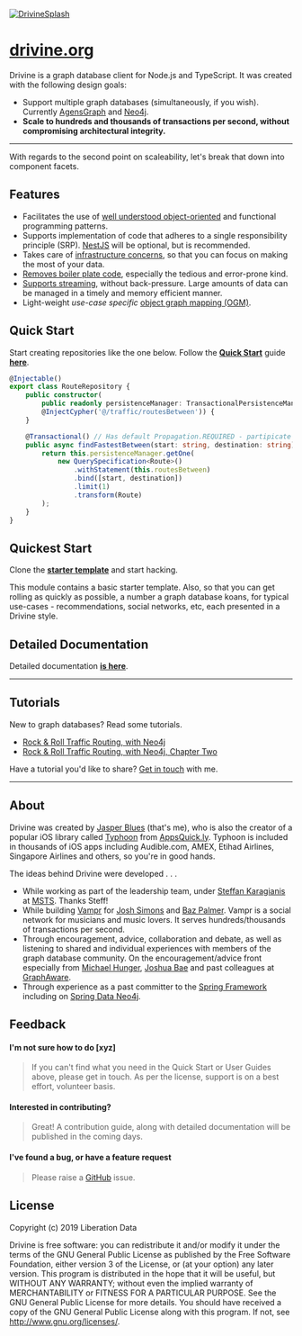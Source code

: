 <a href="https://drivine.org"> ![DrivineSplash](https://liberation-data.com/images/drivine.jpg)</a>
# <a href="https://drivine.org">drivine.org</a>                                       

Drivine is a graph database client for Node.js and TypeScript. It was created with the following design goals: 

* Support multiple graph databases (simultaneously, if you wish). Currently [AgensGraph](https://bitnine.net/agensgraph/) and 
[Neo4j](https://neo4j.com/neo4j-graph-database/). 
* **Scale to hundreds and thousands of transactions per second, without compromising architectural integrity.**

---------------------------------------

With regards to the second point on scaleability, let's break that down into component facets. 

## Features

* Facilitates the use of <a href="https://github.com/liberation-data/drivine/wiki/Repositories">well understood object-oriented</a> and functional programming patterns. 
* Supports implementation of code that adheres to a single responsibility principle (SRP). [NestJS](https://nestjs.com/) will be optional, but is recommended. 
* Takes care of <a href="https://github.com/liberation-data/drivine/wiki/Connection-Manager">infrastructure concerns</a>, so that you can focus on making the most of your data. 
* <a href="https://github.com/liberation-data/drivine/wiki/Transactions">Removes boiler plate code</a>, especially the tedious and error-prone kind. 
* <a href="https://github.com/liberation-data/drivine/wiki/Cursors">Supports streaming</a>, without back-pressure. Large amounts of data can be managed in a timely and memory efficient manner. 
* Light-weight _use-case specific_ <a href="https://github.com/liberation-data/drivine/wiki/Object-Mapping">object graph mapping (OGM)</a>.

## Quick Start

Start creating repositories like the one below. Follow the **<a href="https://github.com/liberation-data/drivine/wiki/Quick-Start">Quick Start</a>** guide **<a href="https://github.com/liberation-data/drivine/wiki/Quick-Start">here</a>**. 

```typescript
@Injectable()
export class RouteRepository {
    public constructor(
        public readonly persistenceManager: TransactionalPersistenceManager,
        @InjectCypher('@/traffic/routesBetween')) {
    }

    @Transactional() // Has default Propagation.REQUIRED - partipicate in a current txn, or start one.
    public async findFastestBetween(start: string, destination: string): Promise<Route> {
        return this.persistenceManager.getOne(
            new QuerySpecification<Route>()
                .withStatement(this.routesBetween)
                .bind([start, destination])
                .limit(1)
                .transform(Route)
        );
    }
}
```

## Quickest Start

Clone the **[starter template](https://github.com/liberation-data/drivine-inspiration)** and start hacking. 

This module 
contains a basic starter template. Also, so that you can get rolling as quickly as possible, a number a graph database koans, for typical use-cases - recommendations, social networks, etc, each presented in a Drivine style.  

## Detailed Documentation

Detailed documentation **[is here](https://github.com/liberation-data/drivine/wiki/Drivine)**.

---------------------------------------

## Tutorials

New to graph databases? Read some tutorials. 

* [Rock &amp; Roll Traffic Routing, with Neo4j](https://liberation-data.com/saxeburg-series/2018/11/28/rock-n-roll-traffic-routing.html) 
* [Rock &amp; Roll Traffic Routing, with Neo4j, Chapter Two](https://liberation-data.com/saxeburg-series/2018/12/05/rock-n-roll-traffic-routing.html) 

Have a tutorial you'd like to share? [Get in touch](https://twitter.com/doctor_cerulean) with me. 

---------------------------------------

## About

Drivine was created by [Jasper Blues](https://www.linkedin.com/in/jasper-blues-7781638) (that's me), who is also 
the creator of a popular iOS library called [Typhoon](https://github.com/appsquickly/typhoon) from 
[AppsQuick.ly](https://appsquick.ly). Typhoon is included in thousands of iOS apps including Audible.com, 
AMEX, Etihad Airlines, Singapore Airlines and others, so you're in good hands. 

The ideas behind Drivine were developed . . .  

* While working as part of the leadership team, under <a href="https://www.linkedin.com/in/steffs/">Steffan Karagianis</a> at <a href="https://www.msts.com/en">MSTS</a>. Thanks Steff!
* While building [Vampr](https://apps.apple.com/us/app/vampr/id1069819177) for <a href="https://www.linkedin.com/in/simonsjosh/">Josh Simons</a> and <a href="https://www.linkedin.com/in/baz-palmer-5052a325/">Baz Palmer</a>. Vampr is a social network for musicians and music lovers. It serves hundreds/thousands of transactions per second. 
* Through encouragement, advice, collaboration and debate, as well as listening to shared and individual experiences with members of the graph database community. On the encouragement/advice front especially from <a href="https://twitter.com/mesirii?ref_src=twsrc%5Egoogle%7Ctwcamp%5Eserp%7Ctwgr%5Eauthor">Michael Hunger</a>, <a href="https://www.linkedin.com/in/joshua-bae-3775a423/">Joshua Bae</a> and past colleagues at <a href="https://twitter.com/graph_aware">GraphAware</a>. 
* Through experience as a past committer to the [Spring Framework](https://spring.io/) including on [Spring Data Neo4j](https://spring.io/projects/spring-data-neo4j). 

## Feedback 

#### I'm not sure how to do [xyz]

> If you can't find what you need in the Quick Start or User Guides above, please get in touch. As per the license, support is on a best effort, volunteer basis. 

#### Interested in contributing?

> Great! A contribution guide, along with detailed documentation will be published in the coming days. 

#### I've found a bug, or have a feature request

> Please raise a <a href="https://github.com/liberation-data/drivine/issues">GitHub</a> issue.

## License

Copyright (c) 2019 Liberation Data

Drivine is free software: you can redistribute it and/or modify it under the terms of the GNU General Public License
as published by the Free Software Foundation, either version 3 of the License, or (at your option) any later version.
This program is distributed in the hope that it will be useful, but WITHOUT ANY WARRANTY; without even the implied
warranty of MERCHANTABILITY or FITNESS FOR A PARTICULAR PURPOSE. See the GNU General Public License for more details.
You should have received a copy of the GNU General Public License along with this program.
If not, see <http://www.gnu.org/licenses/>.
 
